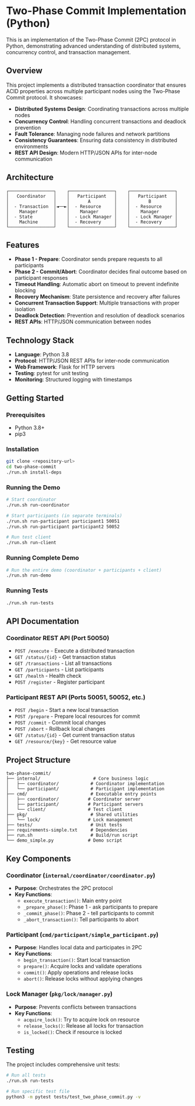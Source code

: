 # Two-Phase Commit Implementation (Python)

This is an implementation of the Two-Phase Commit (2PC) protocol in Python, demonstrating advanced understanding of distributed systems, concurrency control, and transaction management.

## Overview

This project implements a distributed transaction coordinator that ensures ACID properties across multiple participant nodes using the Two-Phase Commit protocol. It showcases:

- **Distributed Systems Design**: Coordinating transactions across multiple nodes
- **Concurrency Control**: Handling concurrent transactions and deadlock prevention
- **Fault Tolerance**: Managing node failures and network partitions
- **Consistency Guarantees**: Ensuring data consistency in distributed environments
- **REST API Design**: Modern HTTP/JSON APIs for inter-node communication

## Architecture

```
┌─────────────────┐    ┌─────────────────┐    ┌─────────────────┐
│   Coordinator   │    │   Participant   │    │   Participant   │
│                 │    │       A         │    │       B         │
│  - Transaction  │◄──►│  - Resource     │    │  - Resource     │
│    Manager      │    │    Manager      │    │    Manager      │
│  - State        │    │  - Lock Manager │    │  - Lock Manager │
│    Machine      │    │  - Recovery     │    │  - Recovery     │
└─────────────────┘    └─────────────────┘    └─────────────────┘
```

## Features

- **Phase 1 - Prepare**: Coordinator sends prepare requests to all participants
- **Phase 2 - Commit/Abort**: Coordinator decides final outcome based on participant responses
- **Timeout Handling**: Automatic abort on timeout to prevent indefinite blocking
- **Recovery Mechanism**: State persistence and recovery after failures
- **Concurrent Transaction Support**: Multiple transactions with proper isolation
- **Deadlock Detection**: Prevention and resolution of deadlock scenarios
- **REST APIs**: HTTP/JSON communication between nodes

## Technology Stack

- **Language**: Python 3.8
- **Protocol**: HTTP/JSON REST APIs for inter-node communication
- **Web Framework**: Flask for HTTP servers
- **Testing**: pytest for unit testing
- **Monitoring**: Structured logging with timestamps

## Getting Started

### Prerequisites
- Python 3.8+
- pip3

### Installation
```bash
git clone <repository-url>
cd two-phase-commit
./run.sh install-deps
```

### Running the Demo
```bash
# Start coordinator
./run.sh run-coordinator

# Start participants (in separate terminals)
./run.sh run-participant participant1 50051
./run.sh run-participant participant2 50052

# Run test client
./run.sh run-client
```

### Running Complete Demo
```bash
# Run the entire demo (coordinator + participants + client)
./run.sh run-demo
```

### Running Tests
```bash
./run.sh run-tests
```

## API Documentation

### Coordinator REST API (Port 50050)
- `POST /execute` - Execute a distributed transaction
- `GET /status/{id}` - Get transaction status
- `GET /transactions` - List all transactions
- `GET /participants` - List participants
- `GET /health` - Health check
- `POST /register` - Register participant

### Participant REST API (Ports 50051, 50052, etc.)
- `POST /begin` - Start a new local transaction
- `POST /prepare` - Prepare local resources for commit
- `POST /commit` - Commit local changes
- `POST /abort` - Rollback local changes
- `GET /status/{id}` - Get current transaction status
- `GET /resource/{key}` - Get resource value

## Project Structure

```
two-phase-commit/
├── internal/                    # Core business logic
│   ├── coordinator/            # Coordinator implementation
│   └── participant/            # Participant implementation
├── cmd/                        # Executable entry points
│   ├── coordinator/           # Coordinator server
│   ├── participant/           # Participant servers
│   └── client/                # Test client
├── pkg/                        # Shared utilities
│   └── lock/                  # Lock management
├── tests/                      # Unit tests
├── requirements-simple.txt     # Dependencies
├── run.sh                      # Build/run script
└── demo_simple.py             # Demo script
```

## Key Components

### Coordinator (`internal/coordinator/coordinator.py`)
- **Purpose**: Orchestrates the 2PC protocol
- **Key Functions**:
  - `execute_transaction()`: Main entry point
  - `_prepare_phase()`: Phase 1 - ask participants to prepare
  - `_commit_phase()`: Phase 2 - tell participants to commit
  - `_abort_transaction()`: Tell participants to abort

### Participant (`cmd/participant/simple_participant.py`)
- **Purpose**: Handles local data and participates in 2PC
- **Key Functions**:
  - `begin_transaction()`: Start local transaction
  - `prepare()`: Acquire locks and validate operations
  - `commit()`: Apply operations and release locks
  - `abort()`: Release locks without applying changes

### Lock Manager (`pkg/lock/manager.py`)
- **Purpose**: Prevents conflicts between transactions
- **Key Functions**:
  - `acquire_lock()`: Try to acquire lock on resource
  - `release_locks()`: Release all locks for transaction
  - `is_locked()`: Check if resource is locked

## Testing

The project includes comprehensive unit tests:

```bash
# Run all tests
./run.sh run-tests

# Run specific test file
python3 -m pytest tests/test_two_phase_commit.py -v
```


